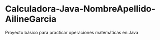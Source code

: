 # Calculadora-Java-NombreApellido-AilineGarcia
Proyecto básico para practicar operaciones matemáticas en Java
